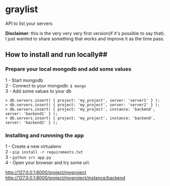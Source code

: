 # graylist
API to list your servers

**Disclaimer**: this is the very very very first version(if it's possible to say that). 
I just wanted to share something that works and improve it as the time pass.

## How to install and run locally##
### Prepare your local mongodb and add some values ###
1 - Start mongodb<br>
2 - Connect to your mongodb: `$ mongo`<br>
3 - Add some values to your db<br>
```
> db.servers.insert( { project: 'my_project', server: 'server1' } );
> db.servers.insert( { project: 'my_project', server: 'server2' } );
> db.servers.insert( { project: 'my_project', instance: 'backend', server: 'backend1' } );
> db.servers.insert( { project: 'my_project', instance: 'backend', server: 'backend2' } );
```

### Installing and runnning the app ###
1 - Create a new virtualenv<br>
2 - `pip install -r requirements.txt`<br>
3 - `python src app.py`<br>
4 - Open your browser and try some url:

http://127.0.0.1:8000/project/myproject<br>
http://127.0.0.1:8000/project/myproject/instance/backend
